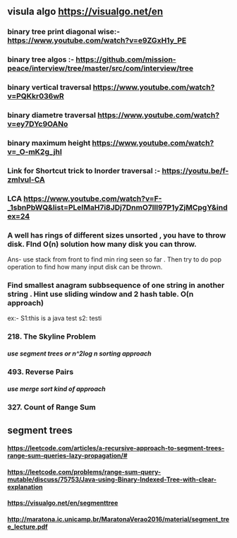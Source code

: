 ## visula algo https://visualgo.net/en

### binary tree print diagonal wise:-https://www.youtube.com/watch?v=e9ZGxH1y_PE
### binary tree algos :- https://github.com/mission-peace/interview/tree/master/src/com/interview/tree
### binary vertical traversal https://www.youtube.com/watch?v=PQKkr036wR
### binary diametre traversal https://www.youtube.com/watch?v=ey7DYc9OANo
### binary maximum height https://www.youtube.com/watch?v=_O-mK2g_jhI
### Link for Shortcut trick to Inorder traversal :-  https://youtu.be/f-zmIvul-CA
### LCA https://www.youtube.com/watch?v=F-_1sbnPbWQ&list=PLeIMaH7i8JDj7DnmO7lll97P1yZjMCpgY&index=24
### A well has rings of different sizes unsorted , you have to throw disk. FInd O(n) solution how many disk you can throw.
 Ans- use stack from front to find min ring seen so far . Then try to do pop operation to find how many input disk can be thrown.
### Find smallest anagram subbsequence of one string in another string . Hint use sliding window and 2 hash table. O(n approach)
ex:- S1:this  is a java test  s2: testi

### 218. The Skyline Problem
##### use segment trees or n^2log n sorting approach

### 493. Reverse Pairs
##### use merge sort kind of approach

### 327. Count of Range Sum


## segment trees
#### https://leetcode.com/articles/a-recursive-approach-to-segment-trees-range-sum-queries-lazy-propagation/#

#### https://leetcode.com/problems/range-sum-query-mutable/discuss/75753/Java-using-Binary-Indexed-Tree-with-clear-explanation
#### https://visualgo.net/en/segmenttree
#### http://maratona.ic.unicamp.br/MaratonaVerao2016/material/segment_tree_lecture.pdf
